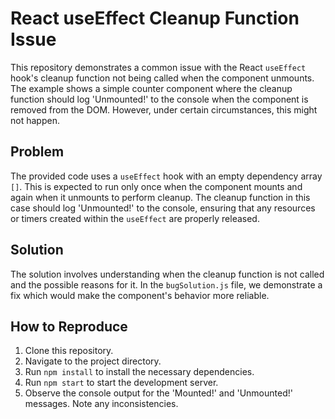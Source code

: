 # React useEffect Cleanup Function Issue

This repository demonstrates a common issue with the React `useEffect` hook's cleanup function not being called when the component unmounts.  The example shows a simple counter component where the cleanup function should log 'Unmounted!' to the console when the component is removed from the DOM.  However, under certain circumstances, this might not happen.

## Problem
The provided code uses a `useEffect` hook with an empty dependency array `[]`. This is expected to run only once when the component mounts and again when it unmounts to perform cleanup.  The cleanup function in this case should log 'Unmounted!' to the console, ensuring that any resources or timers created within the `useEffect` are properly released.

## Solution
The solution involves understanding when the cleanup function is not called and the possible reasons for it.  In the `bugSolution.js` file, we demonstrate a fix which would make the component's behavior more reliable.

## How to Reproduce
1. Clone this repository.
2. Navigate to the project directory.
3. Run `npm install` to install the necessary dependencies.
4. Run `npm start` to start the development server.
5. Observe the console output for the 'Mounted!' and 'Unmounted!' messages. Note any inconsistencies.
